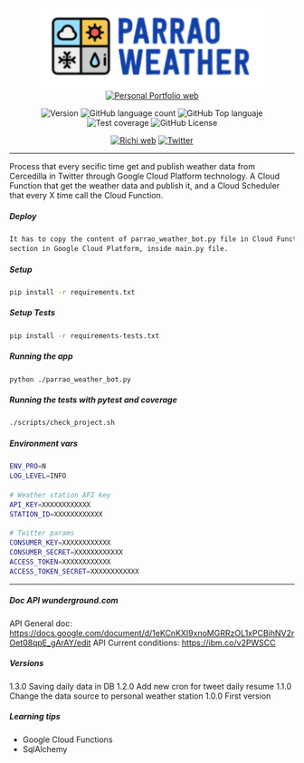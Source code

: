 
<div align="center">
<img src="./img/logo_app.png" alt="drawing" width="400"/>
<a href="https://richionline-portfolio.nw.r.appspot.com"><img src="https://richionline-portfolio.nw.r.appspot.com/static/assets/falken_logo_trans.png" width=50 alt="Personal Portfolio web"></a>

![Version](https://img.shields.io/badge/version-1.2.0-blue) ![GitHub language count](https://img.shields.io/github/languages/count/falken20/parrao_weather_bot) ![GitHub Top languaje](https://img.shields.io/github/languages/top/falken20/parrao_weather_bot) ![Test coverage](https://img.shields.io/badge/test%20coverage-93%25-green) ![GitHub License](https://img.shields.io/github/license/falken20/parrao_weather_bot)


[![Richi web](https://img.shields.io/badge/web-richionline-blue)](https://richionline-portfolio.nw.r.appspot.com) [![Twitter](https://img.shields.io/twitter/follow/richionline?style=social)](https://twitter.com/richionline)

</div>

---
Process that every secific time get and publish weather data from Cercedilla in Twitter through Google Cloud Platform technology. A Cloud Function that get the weather data and publish it, and a Cloud Scheduler that every X time call the Cloud Function.

##### Deploy
```bash
It has to copy the content of parrao_weather_bot.py file in Cloud Function 
section in Google Cloud Platform, inside main.py file.
```
##### Setup

```bash
pip install -r requirements.txt
```
##### Setup Tests

```bash
pip install -r requirements-tests.txt
```
##### Running the app

```bash
python ./parrao_weather_bot.py
```

##### Running the tests with pytest and coverage

```bash
./scripts/check_project.sh
```

##### Environment vars
```bash
ENV_PRO=N
LOG_LEVEL=INFO

# Weather station API key
API_KEY=XXXXXXXXXXXX
STATION_ID=XXXXXXXXXXXX

# Twitter params
CONSUMER_KEY=XXXXXXXXXXXX
CONSUMER_SECRET=XXXXXXXXXXXX
ACCESS_TOKEN=XXXXXXXXXXXX
ACCESS_TOKEN_SECRET=XXXXXXXXXXXX
```
---

##### Doc API wunderground.com

API General doc: https://docs.google.com/document/d/1eKCnKXI9xnoMGRRzOL1xPCBihNV2rOet08qpE_gArAY/edit
API Current conditions: https://ibm.co/v2PWSCC

##### Versions
1.3.0 Saving daily data in DB
1.2.0 Add new cron for tweet daily resume
1.1.0 Change the data source to personal weather station
1.0.0 First version

##### Learning tips
- Google Cloud Functions
- SqlAlchemy